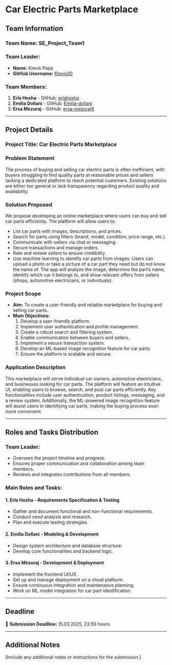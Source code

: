 # Car Electric Parts Marketplace  

## Team Information  

### Team Name: SE_Project_Team1  

### Team Leader:  
- **Name:** Klevis Papa  
- **GitHub Username:** [Klevis20](https://github.com/Klevis20)  

### Team Members:  
1. **Erla Hoxha** - GitHub: [erlahoxha](https://github.com/erlahoxha)  
2. **Emilia Dollani** - GitHub: [Emilia-dollani](https://github.com/Emilia-dollani)  
3. **Ersa Mezuraj** - GitHub: [ersa-mezuraj9](https://github.com/ersa-mezuraj9)  

---

## Project Details  

### **Project Title:** Car Electric Parts Marketplace  

### **Problem Statement**  
The process of buying and selling car electric parts is often inefficient, with buyers struggling to find quality parts at reasonable prices and sellers lacking a dedicated platform to reach potential customers. Existing solutions are either too general or lack transparency regarding product quality and availability.  

### **Solution Proposed**  
We propose developing an online marketplace where users can buy and sell car parts efficiently. The platform will allow users to:  

- List car parts with images, descriptions, and prices.  
- Search for parts using filters (brand, model, condition, price range, etc.).  
- Communicate with sellers via chat or messaging.  
- Secure transactions and manage orders.  
- Rate and review sellers to ensure credibility.  
- Use machine learning to identify car parts from images: Users can upload a photo or take a picture of a car part they need but do not know the name of. The app will analyze the image, determine the part’s name, identify which car it belongs to, and show relevant offers from sellers (shops, automotive electricians, or individuals).  

### **Project Scope**  
- **Aim:** To create a user-friendly and reliable marketplace for buying and selling car parts.  
- **Main Objectives:**  
  1. Develop a user-friendly platform.  
  2. Implement user authentication and profile management.  
  3. Create a robust search and filtering system.  
  4. Enable communication between buyers and sellers.  
  5. Implement a secure transaction system.  
  6. Develop an ML-based image recognition feature for car parts.  
  7. Ensure the platform is scalable and secure.  

### **Application Description**  
This marketplace will serve individual car owners, automotive electricians, and businesses looking for car parts. The platform will feature an intuitive UI, enabling users to browse, search, and post car parts efficiently. Key functionalities include user authentication, product listings, messaging, and a review system. Additionally, the ML-powered image recognition feature will assist users in identifying car parts, making the buying process even more convenient.  

---

## **Roles and Tasks Distribution**  

### **Team Leader:**  
- Oversees the project timeline and progress.  
- Ensures proper communication and collaboration among team members.  
- Reviews and integrates contributions from all members.  

### **Main Roles and Tasks:**  

#### **1. Erla Hoxha - Requirements Specification & Testing**  
- Gather and document functional and non-functional requirements.  
- Conduct need analysis and research.  
- Plan and execute testing strategies.  

#### **2. Emilia Dollani - Modeling & Development**  
- Design system architecture and database structure.  
- Develop core functionalities and backend logic.  

#### **3. Ersa Mëzuraj - Development & Deployment**  
- Implement the frontend UI/UX.  
- Set up and manage deployment on a cloud platform.  
- Ensure continuous integration and maintenance planning.  
- Work on ML model integration for car part identification.  

---

## **Deadline**  
📅 **Submission Deadline:** 15.03.2025, 23:59 hours.  

---

## **Additional Notes**  
[Include any additional notes or instructions for the submission.]  
